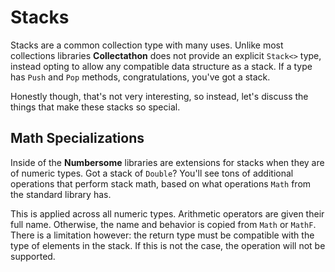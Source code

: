 # Stacks

Stacks are a common collection type with many uses. Unlike most collections libraries **Collectathon** does not provide an explicit `Stack<>` type, instead opting to allow any compatible data structure as a stack. If a type has `Push` and `Pop` methods, congratulations, you've got a stack.

Honestly though, that's not very interesting, so instead, let's discuss the things that make these stacks so special.

## Math Specializations

Inside of the **Numbersome** libraries are extensions for stacks when they are of numeric types. Got a stack of `Double`? You'll see tons of additional operations that perform stack math, based on what operations `Math` from the standard library has.

This is applied across all numeric types. Arithmetic operators are given their full name. Otherwise, the name and behavior is copied from `Math` or `MathF`. There is a limitation however: the return type must be compatible with the type of elements in the stack. If this is not the case, the operation will not be supported.